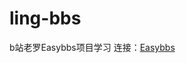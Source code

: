 # ling-bbs
b站老罗Easybbs项目学习
连接：[Easybbs](https://www.bilibili.com/video/BV1Ss4y1Z7hR?spm_id_from=333.788.videopod.episodes&vd_source=584e6d2b1edef49eb7f75a595cd94eca&p=3)
